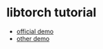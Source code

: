 libtorch tutorial
=======
* [official demo](https://github.com/pytorch/examples/tree/master/cpp/transfer-learning)
* [other demo](https://www.pytorchtutorial.com/pytorch-c-api-4-cat-dog-classifier-2/)
